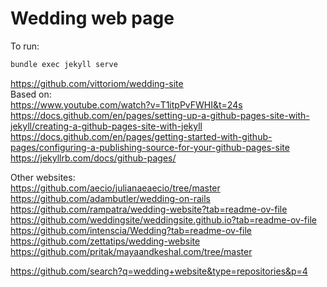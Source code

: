 # Wedding web page 

To run:
```bash 
bundle exec jekyll serve
```
https://github.com/vittoriom/wedding-site <br>
Based on: <br>
https://www.youtube.com/watch?v=T1itpPvFWHI&t=24s <br>
https://docs.github.com/en/pages/setting-up-a-github-pages-site-with-jekyll/creating-a-github-pages-site-with-jekyll <br>
https://docs.github.com/en/pages/getting-started-with-github-pages/configuring-a-publishing-source-for-your-github-pages-site <br>
https://jekyllrb.com/docs/github-pages/

Other websites: <br>
https://github.com/aecio/julianaeaecio/tree/master  <br>
https://github.com/adambutler/wedding-on-rails <br>
https://github.com/rampatra/wedding-website?tab=readme-ov-file <br>
https://github.com/weddingsite/weddingsite.github.io?tab=readme-ov-file <br>
https://github.com/intenscia/Wedding?tab=readme-ov-file <br>
https://github.com/zettatips/wedding-website <br>
https://github.com/pritak/mayaandkeshal.com/tree/master <br>

https://github.com/search?q=wedding+website&type=repositories&p=4
